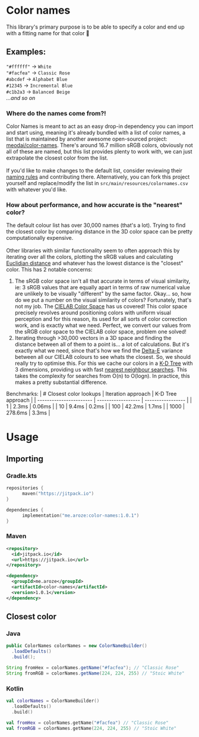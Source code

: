 # Color names

This library's primary purpose is to be able to specify a color and end up with a fitting name for that color 🌈

## Examples:<br>
`"#ffffff"` -> `White`<br>
`"#facfea"` -> `Classic Rose`<br>
`#abcdef` -> `Alphabet Blue`<br>
`#12345` -> `Incremental Blue`<br>
`#c1b2a3` -> `Balanced Beige`<br>
*...and so on*

### Where do the names come from?!
Color Names is meant to act as an easy drop-in dependency you can import and start using, meaning it's already bundled with a list of color names, a list that is maintained by another awesome open-sourced project: [meodai/color-names](https://github.com/meodai/color-names/). There's around 16.7 million sRGB colors, obviously not all of these are named, but this list provides plenty to work with, we can just extrapolate the closest color from the list.
<br><br>
If you'd like to make changes to the default list, consider reviewing their [naming rules](https://github.com/meodai/color-names/blob/master/CONTRIBUTING.md) and contributing there. Alternatively, you can fork this project yourself and replace/modify the list in `src/main/resources/colornames.csv` with whatever you'd like.

### How about performance, and how accurate is the "nearest" color?
The default colour list has over 30,000 names (that's a lot). Trying to find the closest color by comparing distance in the 3D color space can be pretty computationally expensive.
<br><br>
Other libraries with similar functionality seem to often approach this by iterating over all the colors, plotting the sRGB values and calculating [Euclidian distance](https://en.wikipedia.org/wiki/Euclidean_distance) and whatever has the lowest distance is the "closest" color. This has 2 notable concerns:
<br>
1. The sRGB color space isn't all that accurate in terms of visual similarity, ie: 3 sRGB values that are equally apart in terms of raw numerical value are unlikely to be visually "different" by the same factor. Okay... so, how do we put a number on the visual similarity of colors? Fortunately, that's not my job. The [CIELAB Color Space](https://en.wikipedia.org/wiki/CIELAB_color_space) has us covered! This color space precisely revolves around positioning colors with uniform visual perception and for this reason, its used for all sorts of color correction work, and is exactly what we need. Perfect, we convert our values from the sRGB color space to the CIELAB color space, problem one solved!
2. Iterating through >30,000 vectors in a 3D space and finding the distance between all of them to a point is... a lot of calculations. But it's exactly what we need, since that's how we find the [Delta-E](https://en.wikipedia.org/wiki/Color_difference#CIELAB_%CE%94E*) variance between all our CIELAB colours to see whats the closest. So, we should really try to optimise this. For this we cache our colors in a [K-D Tree](https://en.wikipedia.org/wiki/K-d_tree) with 3 dimensions, providing us with fast [nearest neighbour searches](https://en.wikipedia.org/wiki/Nearest_neighbor_search). This takes the complexity for searches from O(n) to O(logn). In practice, this makes a pretty substantial difference.

Benchmarks:
| # Closest color lookups | Iteration approach | K-D Tree approach |
| ----------------------- | ------------------ | ----------------- |
| 1                       | 2.3ms              | 0.06ms            |
| 10                      | 9.4ms              | 0.2ms             | 
| 100                     | 42.2ms             | 1.7ms             | 
| 1000                    | 278.6ms            | 3.3ms             |

# Usage

## Importing

### Gradle.kts
```kts
repositories {
      maven("https://jitpack.io")
}

dependencies {
      implementation("me.aroze:color-names:1.0.1")
}
```

### Maven
```xml
<repository>
  <id>jitpack.io</id>
  <url>https://jitpack.io</url>
</repository>

<dependency>
  <groupId>me.aroze</groupId>
  <artifactId>color-names</artifactId>
  <version>1.0.1</version>
</dependency>
```

## Closest color

### Java
```java
public ColorNames colorNames = new ColorNameBuilder()
  .loadDefaults()
  .build();

String fromHex = colorNames.getName("#facfea"); // "Classic Rose"
String fromRGB = colorNames.getName(224, 224, 255) // "Stoic White"
```

### Kotlin
```kt
val colorNames = ColorNameBuilder()
  .loadDefaults()
  .build()

val fromHex = colorNames.getName("#facfea") // "Classic Rose"
val fromRGB = colorNames.getName(224, 224, 255) // "Stoic White"
```
